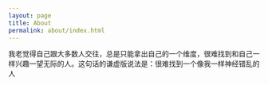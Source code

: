 ```yaml
---
layout: page
title: About
permalink: about/index.html
---
```


我老觉得自己跟大多数人交往，总是只能拿出自己的一个维度，很难找到和自己一样兴趣一望无际的人。这句话的谦虚版说法是：很难找到一个像我一样神经错乱的人
